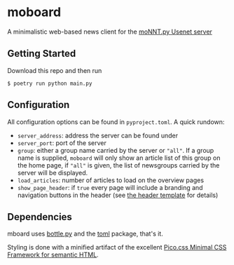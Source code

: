# moboard

A minimalistic web-based news client for the
[moNNT.py Usenet server](https://github.com/teschmitt/moNNT.py)

## Getting Started

Download this repo and then run
```shell
$ poetry run python main.py
```

## Configuration

All configuration options can be found in `pyproject.toml`. A quick rundown:

- `server_address`: address the server can be found under
- `server_port`: port of the server
- `group`: either a group name carried by the server or `"all"`. If a group name is supplied, `moboard` will only show an article list of this group on the home page, if `"all"` is given, the list of newsgroups carried by the server will be displayed.
- `load_articles`: number of articles to load on the overview pages
- `show_page_header`: if `true` every page will include a branding and navigation buttons in the header (see [the header template](moboard/views/layouts/header.tpl) for details)

## Dependencies

mboard uses [bottle.py](https://bottlepy.org) and the
[toml](https://pypi.org/project/toml/) package, 
that's it.

Styling is done with a minified artifact of the excellent 
[Pico.css Minimal CSS Framework for semantic HTML](https://github.com/picocss/pico).